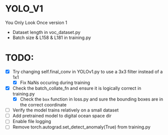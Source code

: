 # YOLO_V1
You Only Look Once version 1

* Dataset length in voc_dataset.py
* Batch size & L158 & L181 in training.py

# TODO:
- [x] Try changing self.final_conv in YOLOv1.py to use a 3x3 filter instead of a 1x1
    - [x] Fix NaNs occuring during training
- [x] Check the batch_collate_fn and ensure it is logically correct in training.py
    - [x] Check the `box` function in loss.py and sure the bounding boxes are in the correct coordinate
- [ ] Verify the model trains relatively on a small dataset
- [ ] Add pretrained model to digital ocean space dir       
- [ ] Enable file logging
- [ ] Remove torch.autograd.set_detect_anomaly(True) from training.py